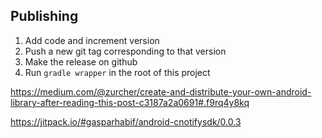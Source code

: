## Publishing
1. Add code and increment version
2. Push a new git tag corresponding to that version
3. Make the release on github
4. Run `gradle wrapper` in the root of this project

https://medium.com/@zurcher/create-and-distribute-your-own-android-library-after-reading-this-post-c3187a2a0691#.f9rq4y8kq

https://jitpack.io/#gasparhabif/android-cnotifysdk/0.0.3
